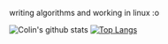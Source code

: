 writing algorithms and working in linux :o

![Colin's github stats](https://github-readme-stats.vercel.app/api?username=colinhehn&hide=stars,issues&theme=radical) [![Top Langs](https://github-readme-stats.vercel.app/api/top-langs/?username=colinhehn&theme=radical&layout=compact)](https://github.com/anuraghazra/github-readme-stats)
